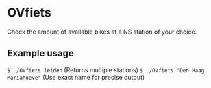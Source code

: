 # OVfiets

Check the amount of available bikes at a NS station of your choice.

## Example usage

`$ ./OVfiets leiden` (Returns multiple stations)
`$ ./OVfiets "Den Haag Mariahoeve"` (Use exact name for precise output)

